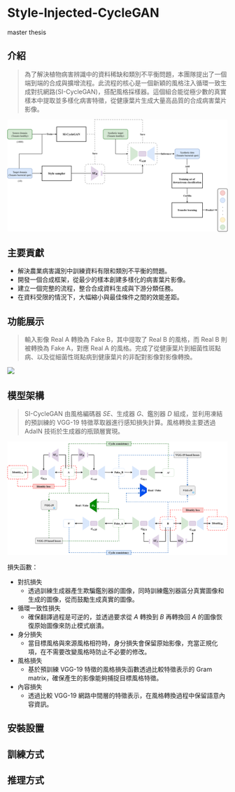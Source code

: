# Style-Injected-CycleGAN
master thesis
## 介紹
> 為了解決植物病害辨識中的資料稀缺和類別不平衡問題，本團隊提出了一個端到端的合成與擴增流程。此流程的核心是一個新穎的風格注入循環一致生成對抗網路(SI-CycleGAN)，搭配風格採樣器。這個組合能從極少數的真實樣本中提取並多樣化病害特徵，從健康葉片生成大量高品質的合成病害葉片影像。

<img src="images/The Pipeline of the proposed method.png">

## 主要貢獻
- 解決農業病害識別中訓練資料有限和類別不平衡的問題。
- 開發一個合成框架，從最少的樣本創建多樣化的病害葉片影像。
- 建立一個完整的流程，整合合成資料生成與下游分類任務。
- 在資料受限的情況下，大幅縮小與最佳條件之間的效能差距。

## 功能展示
> 輸入影像 Real A 轉換為 Fake B，其中提取了 Real B 的風格，而 Real B 則被轉換為 Fake A，對應 Real A 的風格。完成了從健康葉片到細菌性斑點病、以及從細菌性斑點病到健康葉片的非配對影像對影像轉換。
> 
<img src="images/The results of the training process.png">

## 模型架構
> SI-CycleGAN 由風格編碼器 $SE$、生成器 $G$、鑑別器 $D$ 組成，並利用凍結的預訓練的 VGG-19 特徵萃取器進行感知損失計算。風格轉換主要透過 AdaIN 技術於生成器的瓶頸層實現。

<img src="images/The architecture of SI-CycleGAN.png">

損失函數：
- 對抗損失
  - 透過訓練生成器產生欺騙鑑別器的圖像，同時訓練鑑別器區分真實圖像和生成的圖像，從而鼓勵生成真實的圖像。
- 循環一致性損失
  - 確保翻譯過程是可逆的，並透過要求從 $A$ 轉換到 $B$ 再轉換回 $A$ 的圖像恢復原始圖像來防止模式崩潰。
- 身分損失
  - 當目標風格與來源風格相符時，身分損失會保留原始影像，充當正規化項，在不需要改變風格時防止不必要的修改。
- 風格損失
  - 基於預訓練 VGG-19 特徵的風格損失函數透過比較特徵表示的 Gram matrix，確保產生的影像能夠捕捉目標風格特徵。
- 內容損失
  - 透過比較 VGG-19 網路中間層的特徵表示，在風格轉換過程中保留語意內容資訊。

## 安裝設置
## 訓練方式
## 推理方式

